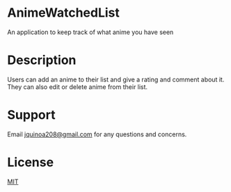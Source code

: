 # AnimeWatchedList 
  An application to keep track of what anime you have seen 
  
# Description 
  Users can add an anime to their list and give a rating and comment about it. They can also edit or delete anime from their list. 
  
# Support 
  Email jquinoa208@gmail.com for any questions and concerns.
  
# License 
  [MIT](https://choosealicense.com/licenses/mit/)
